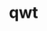 ---
title: "qwt"
layout: cache
categories: [package, develop]
meta: {"compilers": ["gcc@11.1.0"], "num_specs": 22, "num_specs_by_stack": {"data-vis-sdk": 22, "root": 22}, "oss": ["ubuntu20.04"], "platforms": ["linux"], "stacks": ["data-vis-sdk", "root"], "targets": ["x86_64_v3"], "versions": ["6.3.0"]}
spec_details: [{"compiler": "gcc@11.1.0", "hash": "3e4sd36vtivvbn6z4lunt4ipppftdsbu", "os": "ubuntu20.04", "platform": "linux", "size": "-", "stacks": ["data-vis-sdk", "root"], "target": "x86_64_v3", "variants": ["build_system=qmake", "~designer", "+opengl", "patches:=73df727"], "versions": ["6.3.0"]}, {"compiler": "gcc@11.1.0", "hash": "7s377bawe5b7xkfvnbhua66t2htysfkh", "os": "ubuntu20.04", "platform": "linux", "size": "-", "stacks": ["data-vis-sdk", "root"], "target": "x86_64_v3", "variants": ["build_system=qmake", "~designer", "+opengl", "patches:=73df727"], "versions": ["6.3.0"]}, {"compiler": "gcc@11.1.0", "hash": "axo2oujywitvpunvok47ujskgffzcmk5", "os": "ubuntu20.04", "platform": "linux", "size": "-", "stacks": ["data-vis-sdk", "root"], "target": "x86_64_v3", "variants": ["build_system=qmake", "~designer", "+opengl", "patches:=73df727"], "versions": ["6.3.0"]}, {"compiler": "gcc@11.1.0", "hash": "bgd4wjfa6yuzdzy7qbi7t6gvdcap2qcs", "os": "ubuntu20.04", "platform": "linux", "size": "-", "stacks": ["data-vis-sdk", "root"], "target": "x86_64_v3", "variants": ["build_system=qmake", "~designer", "+opengl", "patches:=73df727"], "versions": ["6.3.0"]}, {"compiler": "gcc@11.1.0", "hash": "c2h3rjwfimg423sbjgqvwiqkjkye3bui", "os": "ubuntu20.04", "platform": "linux", "size": "-", "stacks": ["data-vis-sdk", "root"], "target": "x86_64_v3", "variants": ["build_system=qmake", "~designer", "+opengl", "patches:=73df727"], "versions": ["6.3.0"]}, {"compiler": "gcc@11.1.0", "hash": "dsb7h55ywhhgxivgt657q4u7p2eqr7lh", "os": "ubuntu20.04", "platform": "linux", "size": "-", "stacks": ["data-vis-sdk", "root"], "target": "x86_64_v3", "variants": ["build_system=qmake", "~designer", "+opengl", "patches:=73df727"], "versions": ["6.3.0"]}, {"compiler": "gcc@11.1.0", "hash": "gmu7sxwwul53io56cr2b2pamgbej2v4r", "os": "ubuntu20.04", "platform": "linux", "size": "-", "stacks": ["data-vis-sdk", "root"], "target": "x86_64_v3", "variants": ["build_system=qmake", "~designer", "+opengl", "patches:=73df727"], "versions": ["6.3.0"]}, {"compiler": "gcc@11.1.0", "hash": "gw572ioe4egikylpdqg26l4rx4prmv4e", "os": "ubuntu20.04", "platform": "linux", "size": "-", "stacks": ["data-vis-sdk", "root"], "target": "x86_64_v3", "variants": ["build_system=qmake", "~designer", "+opengl", "patches:=73df727"], "versions": ["6.3.0"]}, {"compiler": "gcc@11.1.0", "hash": "lauo67ey5zhovnaepjm7fvhtki4kn2y6", "os": "ubuntu20.04", "platform": "linux", "size": "-", "stacks": ["data-vis-sdk", "root"], "target": "x86_64_v3", "variants": ["build_system=qmake", "~designer", "+opengl", "patches:=73df727"], "versions": ["6.3.0"]}, {"compiler": "gcc@11.1.0", "hash": "mij53izacxvpbaztkyngj3znbr2dpk4l", "os": "ubuntu20.04", "platform": "linux", "size": "-", "stacks": ["data-vis-sdk", "root"], "target": "x86_64_v3", "variants": ["build_system=qmake", "~designer", "+opengl", "patches:=73df727"], "versions": ["6.3.0"]}, {"compiler": "gcc@11.1.0", "hash": "mqdapsqdatnhy5g6wnx5mykbavlnyoyk", "os": "ubuntu20.04", "platform": "linux", "size": "-", "stacks": ["data-vis-sdk", "root"], "target": "x86_64_v3", "variants": ["build_system=qmake", "~designer", "+opengl", "patches:=73df727"], "versions": ["6.3.0"]}, {"compiler": "gcc@11.1.0", "hash": "nng5velgpxpdlyhre6e5lurkzioceelm", "os": "ubuntu20.04", "platform": "linux", "size": "-", "stacks": ["data-vis-sdk", "root"], "target": "x86_64_v3", "variants": ["build_system=qmake", "~designer", "+opengl", "patches:=73df727"], "versions": ["6.3.0"]}, {"compiler": "gcc@11.1.0", "hash": "ntajj7k62fg54wu7jyrad6f537cuwoxr", "os": "ubuntu20.04", "platform": "linux", "size": "-", "stacks": ["data-vis-sdk", "root"], "target": "x86_64_v3", "variants": ["build_system=qmake", "~designer", "+opengl", "patches:=73df727"], "versions": ["6.3.0"]}, {"compiler": "gcc@11.1.0", "hash": "os3no3vskmbjj6jttu3mucnmhv57n4rf", "os": "ubuntu20.04", "platform": "linux", "size": "-", "stacks": ["data-vis-sdk", "root"], "target": "x86_64_v3", "variants": ["build_system=qmake", "~designer", "+opengl", "patches:=73df727"], "versions": ["6.3.0"]}, {"compiler": "gcc@11.1.0", "hash": "ozktueaz3jhdugty3xd23m7khdu46zde", "os": "ubuntu20.04", "platform": "linux", "size": "-", "stacks": ["data-vis-sdk", "root"], "target": "x86_64_v3", "variants": ["build_system=qmake", "~designer", "+opengl", "patches:=73df727"], "versions": ["6.3.0"]}, {"compiler": "gcc@11.1.0", "hash": "p4b74ayiqmmlwraxkieznx5n2mapkwrv", "os": "ubuntu20.04", "platform": "linux", "size": "-", "stacks": ["data-vis-sdk", "root"], "target": "x86_64_v3", "variants": ["build_system=qmake", "~designer", "+opengl", "patches:=73df727"], "versions": ["6.3.0"]}, {"compiler": "gcc@11.1.0", "hash": "u454fbsvhs4w4fjqbtiy46gksezmjzfd", "os": "ubuntu20.04", "platform": "linux", "size": "-", "stacks": ["data-vis-sdk", "root"], "target": "x86_64_v3", "variants": ["build_system=qmake", "~designer", "+opengl", "patches:=73df727"], "versions": ["6.3.0"]}, {"compiler": "gcc@11.1.0", "hash": "vbqrqghdrubwcj3tjodz6stzgi2rl5x2", "os": "ubuntu20.04", "platform": "linux", "size": "-", "stacks": ["data-vis-sdk", "root"], "target": "x86_64_v3", "variants": ["build_system=qmake", "~designer", "+opengl", "patches:=73df727"], "versions": ["6.3.0"]}, {"compiler": "gcc@11.1.0", "hash": "vqieo3dlwdhcmucyn7zleo37mixjeiiw", "os": "ubuntu20.04", "platform": "linux", "size": "-", "stacks": ["data-vis-sdk", "root"], "target": "x86_64_v3", "variants": ["build_system=qmake", "~designer", "+opengl", "patches:=73df727"], "versions": ["6.3.0"]}, {"compiler": "gcc@11.1.0", "hash": "w3ka7x56is7cc7sahlfxy52l3j57rrpv", "os": "ubuntu20.04", "platform": "linux", "size": "-", "stacks": ["data-vis-sdk", "root"], "target": "x86_64_v3", "variants": ["build_system=qmake", "~designer", "+opengl", "patches:=73df727"], "versions": ["6.3.0"]}, {"compiler": "gcc@11.1.0", "hash": "wvzzqj6lwvavxtlevmothcovjc2egvul", "os": "ubuntu20.04", "platform": "linux", "size": "-", "stacks": ["data-vis-sdk", "root"], "target": "x86_64_v3", "variants": ["build_system=qmake", "~designer", "+opengl", "patches:=73df727"], "versions": ["6.3.0"]}, {"compiler": "gcc@11.1.0", "hash": "z7j7bsqza7vwuql7kml7oojb67znbrqg", "os": "ubuntu20.04", "platform": "linux", "size": "-", "stacks": ["data-vis-sdk", "root"], "target": "x86_64_v3", "variants": ["build_system=qmake", "~designer", "+opengl", "patches:=73df727"], "versions": ["6.3.0"]}]
---